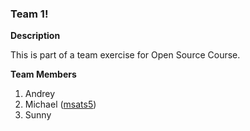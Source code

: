 ### Team 1!

**Description**

This is part of a team exercise for Open Source Course.

**Team Members**

1. Andrey
2. Michael ([msats5](https://github.com/msats5))
3. Sunny
